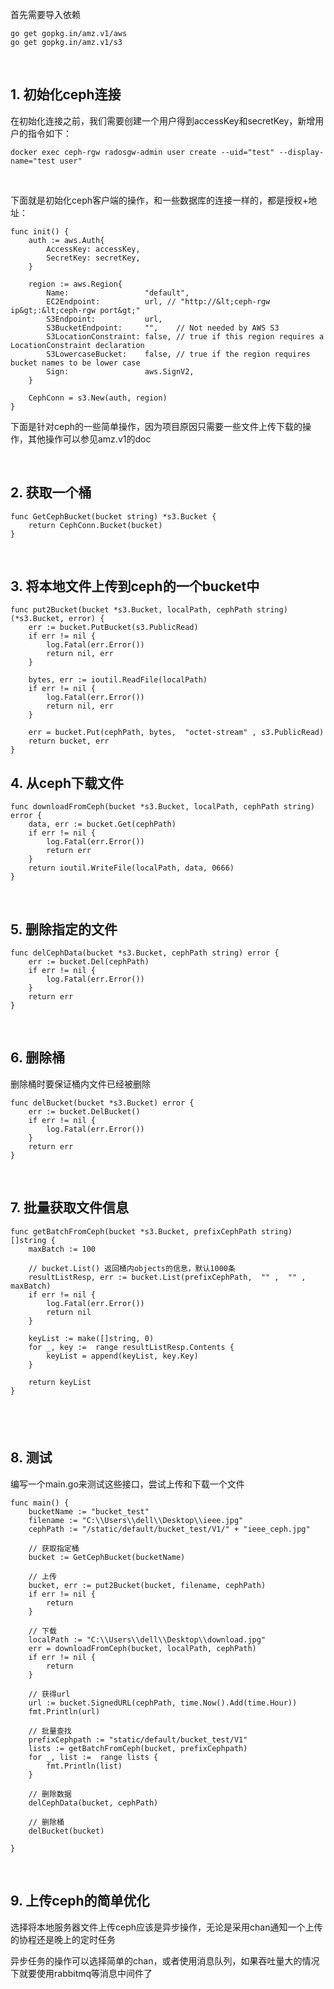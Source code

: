 <p>首先需要导入依赖</p>
<pre class="language-bash"><code>go get gopkg.in/amz.v1/aws
go get gopkg.in/amz.v1/s3</code></pre>
<p>&nbsp;</p>
<h2>1. 初始化ceph连接</h2>
<p>在初始化连接之前，我们需要创建一个用户得到accessKey和secretKey，新增用户的指令如下：</p>
<pre class="language-bash"><code>docker exec ceph-rgw radosgw-admin user create --uid="test" --display-name="test user"</code></pre>
<p>&nbsp;</p>
<p>下面就是初始化ceph客户端的操作，和一些数据库的连接一样的，都是授权+地址：</p>

```golang
func init() {
	auth := aws.Auth{
		AccessKey: accessKey,
		SecretKey: secretKey,
	}

	region := aws.Region{
		Name:                 "default",
		EC2Endpoint:          url, // "http://&lt;ceph-rgw ip&gt;:&lt;ceph-rgw port&gt;"
		S3Endpoint:           url,
		S3BucketEndpoint:     "",    // Not needed by AWS S3
		S3LocationConstraint: false, // true if this region requires a LocationConstraint declaration
		S3LowercaseBucket:    false, // true if the region requires bucket names to be lower case
		Sign:                 aws.SignV2,
	}

	CephConn = s3.New(auth, region)
}
```

<p>下面是针对ceph的一些简单操作，因为项目原因只需要一些文件上传下载的操作，其他操作可以参见amz.v1的doc</p>
<p>&nbsp;</p>
<h2>2. 获取一个桶</h2>

```golang
func GetCephBucket(bucket string) *s3.Bucket {
    return CephConn.Bucket(bucket)
}
```
<p>&nbsp;</p>
<h2>3. 将本地文件上传到ceph的一个bucket中</h2>

```golang
func put2Bucket(bucket *s3.Bucket, localPath, cephPath string) (*s3.Bucket, error) {
    err := bucket.PutBucket(s3.PublicRead)
    if err != nil {
        log.Fatal(err.Error())
        return nil, err
    }

    bytes, err := ioutil.ReadFile(localPath)
    if err != nil {
        log.Fatal(err.Error())
        return nil, err
    }

    err = bucket.Put(cephPath, bytes,  "octet-stream" , s3.PublicRead)
    return bucket, err
}
```

<h2>4. 从ceph下载文件</h2>

```golang
func downloadFromCeph(bucket *s3.Bucket, localPath, cephPath string) error {
    data, err := bucket.Get(cephPath)
    if err != nil {
        log.Fatal(err.Error())
        return err
    }
    return ioutil.WriteFile(localPath, data, 0666)
}
```
<p>&nbsp;</p>
<h2>5. 删除指定的文件</h2>

```golang
func delCephData(bucket *s3.Bucket, cephPath string) error {
    err := bucket.Del(cephPath)
    if err != nil {
        log.Fatal(err.Error())
    }
    return err
}
```

<p>&nbsp;</p>
<h2>6. 删除桶</h2>
<p>删除桶时要保证桶内文件已经被删除</p>

```golang
func delBucket(bucket *s3.Bucket) error {
    err := bucket.DelBucket()
    if err != nil {
        log.Fatal(err.Error())
    }
    return err
}
```
<p>&nbsp;</p>
<h2>7. 批量获取文件信息</h2>

```golang
func getBatchFromCeph(bucket *s3.Bucket, prefixCephPath string) []string {
    maxBatch := 100

    // bucket.List() 返回桶内objects的信息，默认1000条
    resultListResp, err := bucket.List(prefixCephPath,  "" ,  "" , maxBatch)
    if err != nil {
        log.Fatal(err.Error())
        return nil
    }

    keyList := make([]string, 0)
    for _, key :=  range resultListResp.Contents {
        keyList = append(keyList, key.Key)
    }

    return keyList
}
```

<h2>&nbsp;</h2>
<h2>8. 测试</h2>
<p>编写一个main.go来测试这些接口，尝试上传和下载一个文件</p>

```golang
func main() {
    bucketName := "bucket_test"
    filename := "C:\\Users\\dell\\Desktop\\ieee.jpg"
    cephPath := "/static/default/bucket_test/V1/" + "ieee_ceph.jpg"

    // 获取指定桶
    bucket := GetCephBucket(bucketName)

    // 上传
    bucket, err := put2Bucket(bucket, filename, cephPath)
    if err != nil {
        return
    }

    // 下载
    localPath := "C:\\Users\\dell\\Desktop\\download.jpg"
    err = downloadFromCeph(bucket, localPath, cephPath)
    if err != nil {
        return
    }

    // 获得url
    url := bucket.SignedURL(cephPath, time.Now().Add(time.Hour))
    fmt.Println(url)

    // 批量查找
    prefixCephpath := "static/default/bucket_test/V1"
    lists := getBatchFromCeph(bucket, prefixCephpath)
    for _, list :=  range lists {
        fmt.Println(list)
    }

    // 删除数据
    delCephData(bucket, cephPath)

    // 删除桶
    delBucket(bucket)

}
```

<p>&nbsp;</p>
<h2>9. 上传ceph的简单优化</h2>
<p>选择将本地服务器文件上传ceph应该是异步操作，无论是采用chan通知一个上传的协程还是晚上的定时任务</p>
<p>异步任务的操作可以选择简单的chan，或者使用消息队列，如果吞吐量大的情况下就要使用rabbitmq等消息中间件了</p>